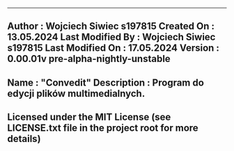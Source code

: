 --------------------------------------------------------------
Author           : Wojciech Siwiec s197815
Created On       : 13.05.2024
Last Modified By : Wojciech Siwiec s197815
Last Modified On : 17.05.2024
Version          : 0.00.01v pre-alpha-nightly-unstable
--------------------------------------------------------------
Name             : "Convedit"
Description      : Program do edycji plików multimedialnych.
--------------------------------------------------------------
Licensed under the MIT License
(see LICENSE.txt file in the project root for more details)
--------------------------------------------------------------
